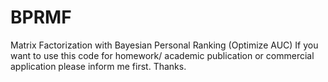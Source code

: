 BPRMF
=====

Matrix Factorization with Bayesian Personal Ranking (Optimize AUC)
If you want to use this code for
homework/ academic publication or commercial application
please inform me first. Thanks.
